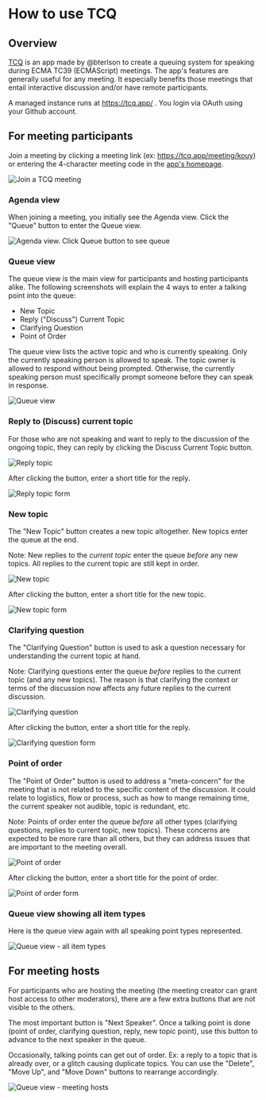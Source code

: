 # How to use TCQ

## Overview

[TCQ](https://github.com/bterlson/tcq) is an app made by @bterlson to create a queuing system for speaking during ECMA TC39 (ECMAScript) meetings.  The app's features are generally useful for any meeting. It especially benefits those meetings that entail interactive discussion and/or have remote participants.

A managed instance runs at https://tcq.app/ .  You login via OAuth using your Github account.

## For meeting participants

Join a meeting by clicking a meeting link (ex: https://tcq.app/meeting/kouy) or entering the 4-character meeting code in the [app's homepage](https://tcq.app/).

![Join a TCQ meeting](./img/tcq-01-new-meeting.png)

### Agenda view

When joining a meeting, you initially see the Agenda view.  Click the "Queue" button to enter the Queue view.

![Agenda view. Click Queue button to see queue](./img/tcq-02-agenda-view.png)

### Queue view

The queue view is the main view for participants and hosting participants alike. The following screenshots will explain the 4 ways to enter a talking point into the queue:

* New Topic
* Reply ("Discuss") Current Topic
* Clarifying Question
* Point of Order

The queue view lists the active topic and who is currently speaking.  Only the currently speaking person is allowed to speak.  The topic owner is allowed to respond without being prompted. Otherwise, the currently speaking person must specifically prompt someone before they can speak in response.

![Queue view](./img/tcq-03-queue-view.png)

### Reply to (Discuss) current topic

For those who are not speaking and want to reply to the discussion of the ongoing topic, they can reply by clicking the Discuss Current Topic button.

![Reply topic](./img/tcq-04-reply-topic.png)

After clicking the button, enter a short title for the reply.

![Reply topic form](./img/tcq-05-reply-topic-form.png)

### New topic

The "New Topic" button creates a new topic altogether. New topics enter the queue at the end.

Note: New replies to the *current topic* enter the queue *before* any new topics.  All replies to the current topic are still kept in order.

![New topic](./img/tcq-06-new-topic.png)

After clicking the button, enter a short title for the new topic.

![New topic form](./img/tcq-07-new-topic-form.png)

### Clarifying question

The "Clarifying Question" button is used to ask a question necessary for understanding the current topic at hand.

Note: Clarifying questions enter the queue *before* replies to the current topic (and any new topics). The reason is that clarifying the context or terms of the discussion now affects any future replies to the current discussion.

![Clarifying question](./img/tcq-08-clarifying-question.png)

After clicking the button, enter a short title for the reply.

![Clarifying question form](./img/tcq-09-clarifying-question-form.png)

### Point of order

The "Point of Order" button is used to address a "meta-concern" for the meeting that is not related to the specific content of the discussion.  It could relate to logistics, flow or process, such as how to mange remaining time, the current speaker not audible, topic is redundant, etc.

Note: Points of order enter the queue *before* all other types (clarifying questions, replies to current topic, new topics).  These concerns are expected to be more rare than all others, but they can address issues that are important to the meeting overall.

![Point of order](./img/tcq-10-point-of-order.png)

After clicking the button, enter a short title for the point of order.

![Point of order form](./img/tcq-11-point-of-order-form.png)

### Queue view showing all item types

Here is the queue view again with all speaking point types represented.

![Queue view - all item types](./img/tcq-12-all-queue-item-types.png)

## For meeting hosts

For participants who are hosting the meeting (the meeting creator can grant host access to other moderators), there are a few extra buttons that are not visible to the others.

The most important button is "Next Speaker".  Once a talking point is done (point of order, clarifying question, reply, new topic point), use this button to advance to the next speaker in the queue.

Occasionally, talking points can get out of order.  Ex: a reply to a topic that is already over, or a glitch causing duplicate topics.  You can use the "Delete", "Move Up", and "Move Down" buttons to rearrange accordingly.

![Queue view - meeting hosts](./img/tcq-13-meeting-host-view.png)
